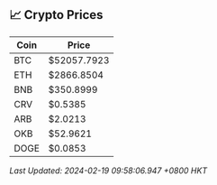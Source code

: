 ## 📈 Crypto Prices

| Coin | Price |
| ---- | ----- |
| BTC | $52057.7923 |
| ETH | $2866.8504 |
| BNB | $350.8999 |
| CRV | $0.5385 |
| ARB | $2.0213 |
| OKB | $52.9621 |
| DOGE | $0.0853 |

_Last Updated: 2024-02-19 09:58:06.947 +0800 HKT_